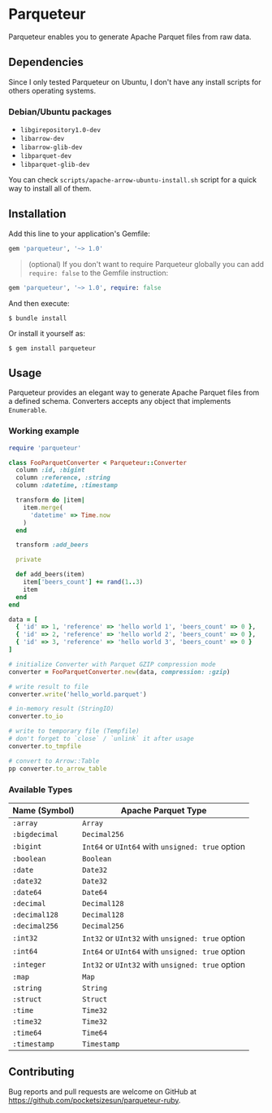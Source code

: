 # Parqueteur

Parqueteur enables you to generate Apache Parquet files from raw data.

## Dependencies

Since I only tested Parqueteur on Ubuntu, I don't have any install scripts for others operating systems.
### Debian/Ubuntu packages
- `libgirepository1.0-dev`
- `libarrow-dev`
- `libarrow-glib-dev`
- `libparquet-dev`
- `libparquet-glib-dev`

You can check `scripts/apache-arrow-ubuntu-install.sh` script for a quick way to install all of them.
## Installation

Add this line to your application's Gemfile:

```ruby
gem 'parqueteur', '~> 1.0'
```

> (optional) If you don't want to require Parqueteur globally you can add `require: false` to the Gemfile instruction:
```ruby
gem 'parqueteur', '~> 1.0', require: false
```

And then execute:

    $ bundle install

Or install it yourself as:

    $ gem install parqueteur

## Usage

Parqueteur provides an elegant way to generate Apache Parquet files from a defined schema.
Converters accepts any object that implements `Enumerable`.

### Working example

```ruby
require 'parqueteur'

class FooParquetConverter < Parqueteur::Converter
  column :id, :bigint
  column :reference, :string
  column :datetime, :timestamp

  transform do |item|
    item.merge(
      'datetime' => Time.now
    )
  end

  transform :add_beers

  private

  def add_beers(item)
    item['beers_count'] += rand(1..3)
    item
  end
end

data = [
  { 'id' => 1, 'reference' => 'hello world 1', 'beers_count' => 0 },
  { 'id' => 2, 'reference' => 'hello world 2', 'beers_count' => 0 },
  { 'id' => 3, 'reference' => 'hello world 3', 'beers_count' => 0 }
]

# initialize Converter with Parquet GZIP compression mode
converter = FooParquetConverter.new(data, compression: :gzip)

# write result to file
converter.write('hello_world.parquet')

# in-memory result (StringIO)
converter.to_io

# write to temporary file (Tempfile)
# don't forget to `close` / `unlink` it after usage
converter.to_tmpfile

# convert to Arrow::Table
pp converter.to_arrow_table
```

### Available Types

| Name (Symbol) | Apache Parquet Type |
| ------------- | --------- |
| `:array` | `Array` |
| `:bigdecimal` | `Decimal256` |
| `:bigint` | `Int64` or `UInt64` with `unsigned: true` option |
| `:boolean` | `Boolean` |
| `:date` | `Date32` |
| `:date32` | `Date32` |
| `:date64` | `Date64` |
| `:decimal` | `Decimal128` |
| `:decimal128` | `Decimal128` |
| `:decimal256` | `Decimal256` |
| `:int32` | `Int32` or `UInt32` with `unsigned: true` option |
| `:int64` | `Int64` or `UInt64` with `unsigned: true` option |
| `:integer` | `Int32` or `UInt32` with `unsigned: true` option |
| `:map` | `Map` |
| `:string` | `String` |
| `:struct` | `Struct` |
| `:time` | `Time32` |
| `:time32` | `Time32` |
| `:time64` | `Time64` |
| `:timestamp` | `Timestamp` |

## Contributing

Bug reports and pull requests are welcome on GitHub at https://github.com/pocketsizesun/parqueteur-ruby.
